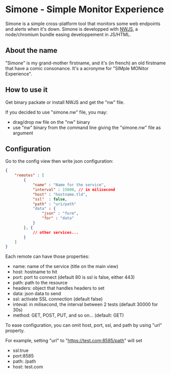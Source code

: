 # Simone - Simple Monitor Experience

Simone is a simple cross-platform tool that monitors some web endpoints and alerts when it's down. Simone is developped with [NWJS](http://nwjs.io/), a node/chromium bundle easing developpement in JS/HTML.

## About the name

"Simone" is my grand-mother firstname, and it's (in french) an old firstname that have a comic consonance. It's a acronyme for "SIMple MONitor Experience".

## How to use it

Get binary packate or install NWJS and get the "nw" file.

If you decided to use "simone.nw" file, you may:

- drag/drop nw file on the "nw" binary
- use "nw" binary from the command line giving the "simone.nw" file as argument

## Configuration

Go to the config view then write json configuration:


```json
{
    "remotes" : [
        {
            "name" : "Name for the service",
            "interval" : 15000, // in milisecond
            "host" : "hostname.tld",
            "ssl"  : false,
            "path" : "uri/path"
            "data" : {
                "json" : "form",
                "for" : "data"
            }
        }, {
            // other services...
        }
    ]
}
```

Each remote can have those properties:

- name: name of the service (title on the main view)
- host: hostname to hit
- port: port to connect (default 80 is ssl is false, either 443)
- path: path to the resource
- headers: object that handles headers to set
- data: json data to send
- ssl: activate SSL connection (default false)
- inteval: in milisecond, the interval between 2 tests (default 30000 for 30s)
- method: GET, POST, PUT, and so on... (default: GET)

To ease configuration, you can omit host, port, ssl, and path by using "url" property.

For example, setting "url" to "https://test.com:8585/path" will set 

- ssl:true
- port:8585
- path: /path
- host: test.com






